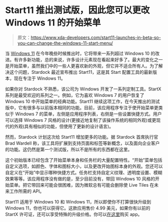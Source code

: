 # Start11 推出测试版，因此您可以更改 Windows 11 的开始菜单

> 原文：<https://www.xda-developers.com/start11-launches-in-beta-so-you-can-change-the-windows-11-start-menu/>

当 [Windows 11](https://www.xda-developers.com/windows-11/) 在今年晚些时候推出时，它将带来一系列超过 Windows 10 的改进。有许多新功能，总的来说，许多设计元素现在看起来好多了。最大的变化之一是开始菜单，虽然我们中的一些人更喜欢新的外观，但它并不适合所有人。为了解决这个问题，Stardock 最近宣布推出 Start11，这是其 Start 配置工具的最新版本，现在专注于 Windows 11。

如果你对 Stardock 不熟悉，该公司为 Windows 开发了一系列定制工具。StartX 系列是最受欢迎的系列之一。例如，它为喜欢 Windows 7 的用户恢复了 Windows 10 中开始菜单的经典功能。Start11 继续这项工作，在今天推出的测试版中，它有很多与以前版本相同的功能。目前，该应用程序专注于使开始菜单更类似于 Windows 7 的菜单，左侧是应用程序列表，右侧是一些设置快捷方式。用户可以选择 Windows 7 风格的设计(更接近地复制了该操作系统的相同外观)或更现代的外观(具有相似的功能，但使用了更新的设计语言)。

然而，Stardock 计划这次给 Start11 增加更多的功能。据 Stardock 首席执行官 Brad Wardell 称，该工具将扩展到支持页面和标签等新概念，以及面向企业客户的功能。这仍然是第一个测试版，所以不是所有的东西都在这里。

这个初始版本已经包含了开始菜单本身和任务栏的大量配置特性。“开始”菜单包括自定义选项，如颜色、字体和图标大小，以及更改开始图标本身的外观。您还可以自定义在“开始”中显示哪种快捷方式。任务栏支持自定义纹理、透明度设置、模糊效果等等。该应用程序没有做的是，至少目前没有，带回 Windows 10 风格的开始菜单。把它带回来可能会很困难，因为微软总有可能会删除使 Live Tiles 在未来工作所需的 API。

Start11 适用于 Windows 10 和 Windows 11，所以即使你不打算很快升级到 Windows 11，你也可以获得它。这款应用售价 4.99 美元，如果你有以前的 StartX 许可证，还可以享受特殊的升级价格。你可以[在这里](https://www.stardock.com/products/start11/)购买 app。